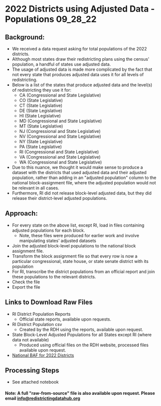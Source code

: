 # 2022 Districts using Adjusted Data - Populations 09_28_22

## Background:
- We received a data request asking for total populations of the 2022 districts.
- Although most states draw their redistricting plans using the census' population, a handful of states use adjusted data.
- The usage of adjusted data is made more complicated by the fact that not every state that produces adjusted data uses it for all levels of redistricting.
- Below is a list of the states that produce adjusted data and the level(s) of redistricting they use it for:
    - CA (Congressional and State Legislative)
    - CO (State Legislative)
    - CT (State Legislative)
    - DE (State Legislative)
    - HI (State Legislative)
    - MD (Congressional and State Legislative)
    - MT (State Legislative)
    - NJ (Congressional and State Legislative)
    - NV (Congressional and State Legislative)
    - NY (State Legislative)
    - PA (State Legislative)
    - RI (Congressional and State Legislative)
    - VA (Congressional and State Legislative)
    - WA (Congressional and State Legislative)
- Due to this nuance, we thought it would make sense to produce a dataset with the districts that used adjusted data and their adjusted population, rather than adding in an "adjusted population" column to the national block-assignment file, where the adjusted population would not be relevant in all cases.
- Furthermore, RI did not release block-level adjusted data, but they did release their district-level adjusted populations.

## Approach:
- For every state on the above list, except RI, load in files containing adjusted populations for each block.
  - Note, these files were produced for earlier work and involve manipulating states' adjusted datasets
- Join the adjusted block-level populations to the national block assignment file.
- Transform the block assignment file so that every row is now a particular congressional, state house, or state senate district with its population
- For RI, transcribe the district populations from an official report and join these populations to the relevant districts.
- Check the file
- Export the file   

## Links to Download Raw Files
- RI District Population Reports
  - Official state reports, available upon requests.   
- RI District Population csv
  - Created by the RDH using the reports, available upon request. 
- State Block-Level Adjusted Populations for all States except RI (where data not available)
  - Produced using official files on the RDH website, processed files available upon request.   
- [National BAF for 2022 Districts](https://redistrictingdatahub.org/dataset/national-block-assignment-file-for-2022-state-legislative-and-congressional-districts/)
    
## Processing Steps
- See attached notebook

#### Note: A full "raw-from-source" file is also available upon request. Please email info@redistrictingdatahub.org
